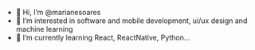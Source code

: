 - 👋 Hi, I’m @marianesoares
- 👀 I’m interested in software and mobile development, ui/ux design and machine learning 
- 🌱 I’m currently learning React, ReactNative, Python... 


